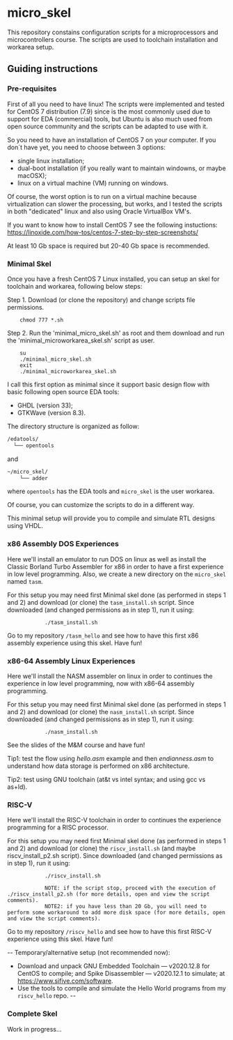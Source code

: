 # micro_skel
This repository constains configuration scripts for a microprocessors and microcontrollers course. The scripts are used to toolchain installation and workarea setup.

## Guiding instructions

### Pre-requisites
First of all you need to have linux! The scripts were implemented and tested for CentOS 7 distribution (7.9) since is the most commonly used due to support for EDA (commercial) tools, but Ubuntu is also much used from open source community and the scripts can be adapted to use with it.

So you need to have an installation of CentOS 7 on your computer. If you don´t have yet, you need to choose between 3 options:
- single linux installation;
- dual-boot installation (if you really want to maintain windowns, or maybe macOSX);
- linux on a virtual machine (VM) running on windows.

Of course, the worst option is to run on a virtual machine because virtualization can slower the processing, but works, and I tested the scripts in both "dedicated" linux and also using Oracle VirtualBox VM's.

If you want to know how to install CentOS 7 see the following instuctions: https://linoxide.com/how-tos/centos-7-step-by-step-screenshots/

At least 10 Gb space is required but 20-40 Gb space is recommended.

### Minimal Skel
Once you have a fresh CentOS 7 Linux installed, you can setup an skel for toolchain and workarea, following below steps:

Step 1. Download (or clone the repository) and change scripts file permissions.
        
        chmod 777 *.sh

Step 2. Run the 'minimal_micro_skel.sh' as root and them download and run the 'minimal_microworkarea_skel.sh' script as user.

        su
        ./minimal_micro_skel.sh
        exit
        ./minimal_microworkarea_skel.sh

I call this first option as minimal since it support basic design flow with basic following open source EDA tools:
- GHDL (version 33);
- GTKWave (version 8.3).

The directory structure is organized as follow:
```bash 
/edatools/
  └── opentools
```

and

```bash 
~/micro_skel/
    └── adder
```

where `opentools` has the EDA tools and `micro_skel` is the user workarea.

Of course, you can customize the scripts to do in a different way.

This minimal setup will provide you to compile and simulate RTL designs using VHDL.

### x86 Assembly DOS Experiences

Here we'll install an emulator to run DOS on linux as well as install the Classic Borland Turbo Assembler for x86 in order to have a first experience in low level programming. Also, we create a new directory on the `micro_skel` named `tasm`.

For this setup you may need first Minimal skel done (as performed in steps 1 and 2) and download (or clone) the `tasm_install.sh` script. Since downloaded (and changed permissions as in step 1), run it using:

                ./tasm_install.sh

Go to my repository `/tasm_hello` and see how to have this first x86 assembly experience using this skel. Have fun!

### x86-64 Assembly Linux Experiences

Here we'll install the NASM assembler on linux in order to continues the experience in low level programming, now with x86-64 assembly programming. 

For this setup you may need first Minimal skel done (as performed in steps 1 and 2) and download (or clone) the `nasm_install.sh` script. Since downloaded (and changed permissions as in step 1), run it using:

                ./nasm_install.sh

See the slides of the M&M course and have fun!

Tip1: test the flow using _hello.asm_ example and then _endianness.asm_ to understand how data storage is performed on x86 architecture.

Tip2: test using GNU toolchain (at&t vs intel syntax; and using gcc vs as+ld).

### RISC-V

Here we'll install the RISC-V toolchain in order to continues the experience programming for a RISC processor. 

For this setup you may need first Minimal skel done (as performed in steps 1 and 2) and download (or clone) the `riscv_install.sh` (and maybe riscv_install_p2.sh script). Since downloaded (and changed permissions as in step 1), run it using:

                ./riscv_install.sh
                
                NOTE: if the script stop, proceed with the execution of ./riscv_install_p2.sh (for more details, open and view the script comments).
                NOTE2: if you have less than 20 Gb, you will need to perform some workaround to add more disk space (for more details, open and view the script comments).

Go to my repository `/riscv_hello` and see how to have this first RISC-V experience using this skel. Have fun!

--
Temporary/alternative setup (not recommended now):
- Download and unpack GNU Embedded Toolchain — v2020.12.8 for CentOS to compile; and Spike Disassembler — v2020.12.1 to simulate;
at https://www.sifive.com/software.
- Use the tools to compile and simulate the Hello World programs from my `riscv_hello` repo.
--

### Complete Skel

Work in progress...
